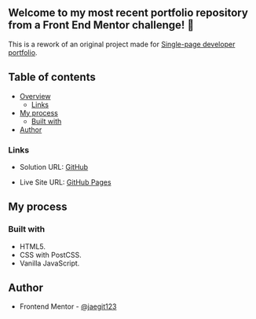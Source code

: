 ## Welcome to my most recent portfolio repository from a Front End Mentor challenge! 👋

This is a rework of an original project made for [Single-page developer portfolio](https://www.frontendmentor.io/challenges/singlepage-developer-portfolio-bBVj2ZPi-x/hub).


## Table of contents

- [Overview](#overview)
  - [Links](#links)
- [My process](#my-process)
  - [Built with](#built-with)
- [Author](#author)


### Links

- Solution URL: [GitHub](https://github.com/jaedevgithub/myPortfolio)

- Live Site URL: [GitHub Pages](https://codingwithjae.dev/)

## My process

### Built with

- HTML5.
- CSS with PostCSS.
- Vanilla JavaScript.

## Author

- Frontend Mentor - [@jaegit123](https://www.frontendmentor.io/profile/jaegit123)
